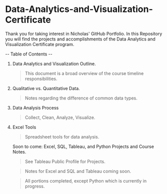 # Data-Analytics-and-Visualization-Certificate

Thank you for taking interest in Nicholas' GitHub Portfolio. In this Repository you will find the projects and accomplishments of the Data Analytics and Visualization Certificate program. 

-- Table of Contents --

1. Data Analytics and Visualization Outline.
     > This document is a broad overview of the course timeline responsibilities.
2. Qualitative vs. Quantitative Data.
     > Notes regarding the difference of common data types.
3. Data Analysis Process
     > Collect, Clean, Analyze, Visualize.
4. Excel Tools
     > Spreadsheet tools for data analysis.
   
    Soon to come: Excel, SQL, Tableau, and Python Projects and Course Notes. 
     > See Tableau Public Profile for Projects.
     
     > Notes for Excel and SQL and Tableau coming soon.
     
     > All portions completed, except Python which is currently in progress. 
